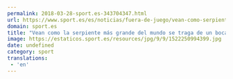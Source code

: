 ```yaml
---
permalink: 2018-03-28-sport.es-343704347.html
url: https://www.sport.es/es/noticias/fuera-de-juego/vean-como-serpiente-mas-grande-del-mundo-traga-bocado-este-ciervo-6721050?utm_source=rss-noticias&utm_medium=feed&utm_campaign=fuera-de-juego
domain: sport.es
title: "Vean como la serpiente más grande del mundo se traga de un bocado a es"
image: https://estaticos.sport.es/resources/jpg/9/9/1522250994399.jpg
date: undefined
category: sport
translations: 
 - 'en'
---
```


